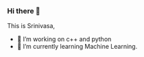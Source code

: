 ### Hi there 👋

This is Srinivasa,

- 🔭 I’m working on c++ and python
- 🌱 I’m currently learning Machine Learning.

